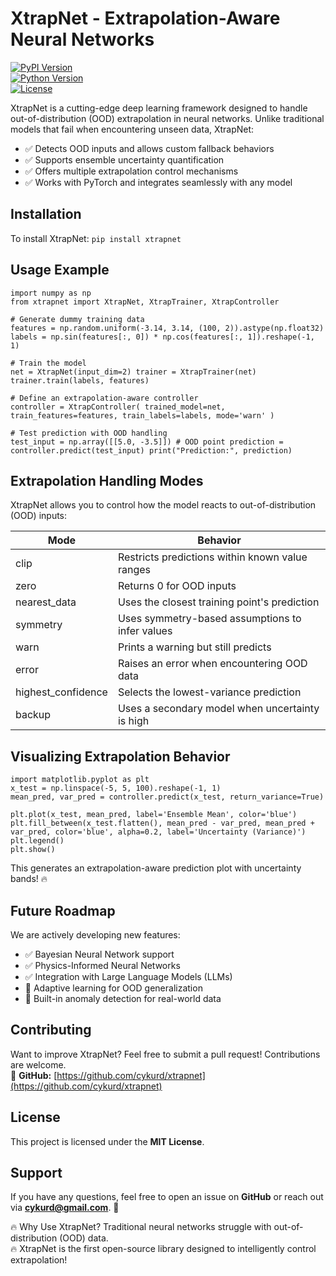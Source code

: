 # XtrapNet - Extrapolation-Aware Neural Networks  
[![PyPI Version](https://img.shields.io/pypi/v/xtrapnet)](https://pypi.org/project/xtrapnet/)  
[![Python Version](https://img.shields.io/pypi/pyversions/xtrapnet)](https://pypi.org/project/xtrapnet/)  
[![License](https://img.shields.io/pypi/l/xtrapnet)](https://opensource.org/licenses/MIT)  

XtrapNet is a cutting-edge deep learning framework designed to handle out-of-distribution (OOD) extrapolation in neural networks. Unlike traditional models that fail when encountering unseen data, XtrapNet:

- ✅ Detects OOD inputs and allows custom fallback behaviors  
- ✅ Supports ensemble uncertainty quantification  
- ✅ Offers multiple extrapolation control mechanisms  
- ✅ Works with PyTorch and integrates seamlessly with any model  

## Installation
To install XtrapNet:
```pip install xtrapnet```

## Usage Example
```
import numpy as np 
from xtrapnet import XtrapNet, XtrapTrainer, XtrapController

# Generate dummy training data
features = np.random.uniform(-3.14, 3.14, (100, 2)).astype(np.float32) labels = np.sin(features[:, 0]) * np.cos(features[:, 1]).reshape(-1, 1)

# Train the model
net = XtrapNet(input_dim=2) trainer = XtrapTrainer(net) trainer.train(labels, features)

# Define an extrapolation-aware controller
controller = XtrapController( trained_model=net, train_features=features, train_labels=labels, mode='warn' )

# Test prediction with OOD handling
test_input = np.array([[5.0, -3.5]]) # OOD point prediction = controller.predict(test_input) print("Prediction:", prediction)
```

## Extrapolation Handling Modes
XtrapNet allows you to control how the model reacts to out-of-distribution (OOD) inputs:

| Mode             | Behavior |
|-----------------|-------------|
| clip            | Restricts predictions within known value ranges |
| zero            | Returns 0 for OOD inputs |
| nearest_data    | Uses the closest training point's prediction |
| symmetry        | Uses symmetry-based assumptions to infer values |
| warn           | Prints a warning but still predicts |
| error           | Raises an error when encountering OOD data |
| highest_confidence | Selects the lowest-variance prediction |
| backup          | Uses a secondary model when uncertainty is high |


## Visualizing Extrapolation Behavior
```
import matplotlib.pyplot as plt 
x_test = np.linspace(-5, 5, 100).reshape(-1, 1) 
mean_pred, var_pred = controller.predict(x_test, return_variance=True)

plt.plot(x_test, mean_pred, label='Ensemble Mean', color='blue') 
plt.fill_between(x_test.flatten(), mean_pred - var_pred, mean_pred + var_pred, color='blue', alpha=0.2, label='Uncertainty (Variance)') 
plt.legend() 
plt.show()
```

This generates an extrapolation-aware prediction plot with uncertainty bands! 🔥

## Future Roadmap
We are actively developing new features:
- ✅ Bayesian Neural Network support
- ✅ Physics-Informed Neural Networks
- ✅ Integration with Large Language Models (LLMs)
- 🚀 Adaptive learning for OOD generalization
- 🚀 Built-in anomaly detection for real-world data

## Contributing
Want to improve XtrapNet? Feel free to submit a pull request! Contributions are welcome.  
🔗 **GitHub:** [https://github.com/cykurd/xtrapnet](https://github.com/cykurd/xtrapnet)  

## License
This project is licensed under the **MIT License**.

## Support
If you have any questions, feel free to open an issue on **GitHub** or reach out via **cykurd@gmail.com**. 🚀

🔥 Why Use XtrapNet?
Traditional neural networks struggle with out-of-distribution (OOD) data.  
🔥 XtrapNet is the first open-source library designed to intelligently control extrapolation!  
